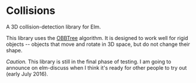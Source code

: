 Collisions
==========

A 3D collision-detection library for Elm.

This library uses the [OBBTree](http://gamma.cs.unc.edu/SSV/obb.pdf) algorithm. It is designed to work well for rigid objects -- objects that move and rotate in 3D space, but do not change their shape.

*Caution.* This library is still in the final phase of testing. I am going to announce on elm-discuss when I think it's ready for other people to try out (early July 2016).